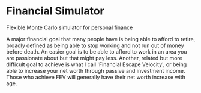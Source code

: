 # Financial Simulator
Flexible Monte Carlo simulator for personal finance

A major financial goal that many people have is being able to afford to retire, broadly defined as being able to stop working and not run out of money before death. An easier goal is to be able to afford to work in an area you are passionate about but that might pay less. Another, related but more difficult goal to achieve is what I call 'Financial Escape Velocity', or being able to increase your net worth through passive and investment income. Those who achieve FEV will generally have their net worth increase with age. 

